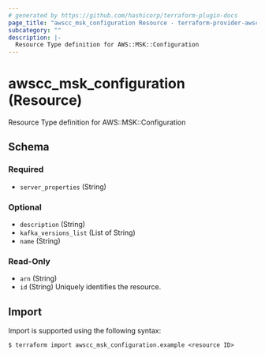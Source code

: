 ```yaml
---
# generated by https://github.com/hashicorp/terraform-plugin-docs
page_title: "awscc_msk_configuration Resource - terraform-provider-awscc"
subcategory: ""
description: |-
  Resource Type definition for AWS::MSK::Configuration
---
```


# awscc_msk_configuration (Resource)

Resource Type definition for AWS::MSK::Configuration



<!-- schema generated by tfplugindocs -->
## Schema

### Required

- `server_properties` (String)

### Optional

- `description` (String)
- `kafka_versions_list` (List of String)
- `name` (String)

### Read-Only

- `arn` (String)
- `id` (String) Uniquely identifies the resource.

## Import

Import is supported using the following syntax:

```shell
$ terraform import awscc_msk_configuration.example <resource ID>
```
